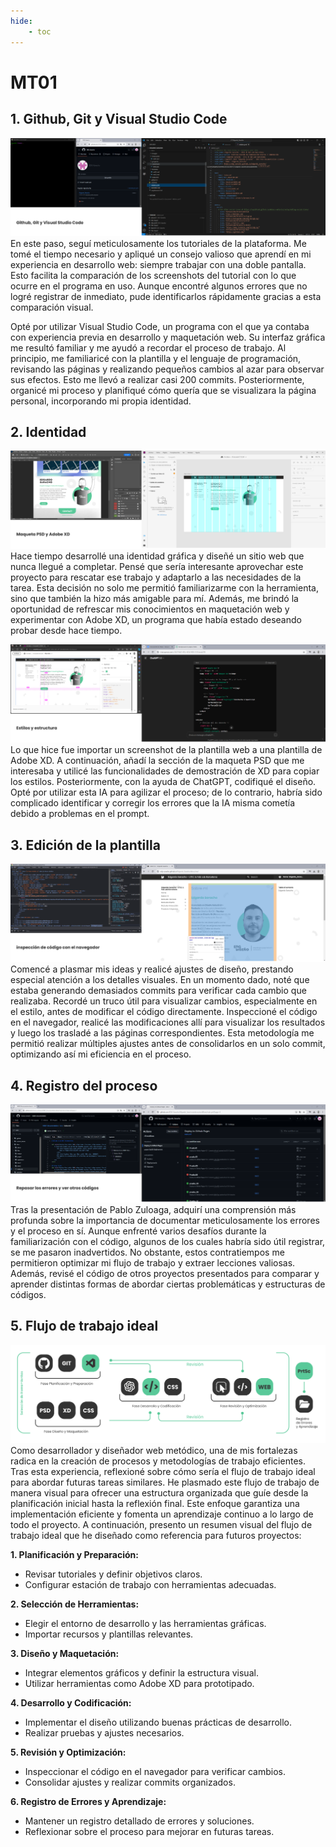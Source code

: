 ```yaml
---
hide:
    - toc
---
```


# MT01

## 1. Github, Git y Visual Studio Code
![captura de pantalla de viasual](../images/MT01/01_git.png)
En este paso, seguí meticulosamente los tutoriales de la plataforma. Me tomé el tiempo necesario y apliqué un consejo valioso que aprendí en mi experiencia en desarrollo web: siempre trabajar con una doble pantalla. Esto facilita la comparación de los screenshots del tutorial con lo que ocurre en el programa en uso. Aunque encontré algunos errores que no logré registrar de inmediato, pude identificarlos rápidamente gracias a esta comparación visual.

Opté por utilizar Visual Studio Code, un programa con el que ya contaba con experiencia previa en desarrollo y maquetación web. Su interfaz gráfica me resultó familiar y me ayudó a recordar el proceso de trabajo. Al principio, me familiaricé con la plantilla y el lenguaje de programación, revisando las páginas y realizando pequeños cambios al azar para observar sus efectos. Esto me llevó a realizar casi 200 commits. Posteriormente, organicé mi proceso y planifiqué cómo quería que se visualizara la página personal, incorporando mi propia identidad.

## 2. Identidad
![captura de pantalla maqueta](../images/MT01/02_maqueta.png)
Hace tiempo desarrollé una identidad gráfica y diseñé un sitio web que nunca llegué a completar. Pensé que sería interesante aprovechar este proyecto para rescatar ese trabajo y adaptarlo a las necesidades de la tarea. Esta decisión no solo me permitió familiarizarme con la herramienta, sino que también la hizo más amigable para mí. Además, me brindó la oportunidad de refrescar mis conocimientos en maquetación web y experimentar con Adobe XD, un programa que había estado deseando probar desde hace tiempo.

![captura de pantalla estilos](../images/MT01/03_estilos.png)
Lo que hice fue importar un screenshot de la plantilla web a una plantilla de Adobe XD. A continuación, añadí la sección de la maqueta PSD que me interesaba y utilicé las funcionalidades de demostración de XD para copiar los estilos. Posteriormente, con la ayuda de ChatGPT, codifiqué el diseño. Opté por utilizar esta IA para agilizar el proceso; de lo contrario, habría sido complicado identificar y corregir los errores que la IA misma cometía debido a problemas en el prompt.

## 3. Edición de la plantilla
![captura de pantalla inspección de código](../images/MT01/04_Inspeccion.png)
Comencé a plasmar mis ideas y realicé ajustes de diseño, prestando especial atención a los detalles visuales. En un momento dado, noté que estaba generando demasiados commits para verificar cada cambio que realizaba. Recordé un truco útil para visualizar cambios, especialmente en el estilo, antes de modificar el código directamente. Inspeccioné el código en el navegador, realicé las modificaciones allí para visualizar los resultados y luego los trasladé a las páginas correspondientes. Esta metodología me permitió realizar múltiples ajustes antes de consolidarlos en un solo commit, optimizando así mi eficiencia en el proceso.

## 4. Registro del proceso
![captura de pantalla errores de Github y revisar otros trabajos](../images/MT01/05_errores.png)
Tras la presentación de Pablo Zuloaga, adquirí una comprensión más profunda sobre la importancia de documentar meticulosamente los errores y el proceso en sí. Aunque enfrenté varios desafíos durante la familiarización con el código, algunos de los cuales habría sido útil registrar, se me pasaron inadvertidos. No obstante, estos contratiempos me permitieron optimizar mi flujo de trabajo y extraer lecciones valiosas. Además, revisé el código de otros proyectos presentados para comparar y aprender distintas formas de abordar ciertas problemáticas y estructuras de códigos.

## 5. Flujo de trabajo ideal
![Imagen flujo de trabajo](../images/MT01/06_flujo.png)
Como desarrollador y diseñador web metódico, una de mis fortalezas radica en la creación de procesos y metodologías de trabajo eficientes. Tras esta experiencia, reflexioné sobre cómo sería el flujo de trabajo ideal para abordar futuras tareas similares. He plasmado este flujo de trabajo de manera visual para ofrecer una estructura organizada que guíe desde la planificación inicial hasta la reflexión final. Este enfoque garantiza una implementación eficiente y fomenta un aprendizaje continuo a lo largo de todo el proyecto. A continuación, presento un resumen visual del flujo de trabajo ideal que he diseñado como referencia para futuros proyectos:

**1. Planificación y Preparación:**
   - Revisar tutoriales y definir objetivos claros.
   - Configurar estación de trabajo con herramientas adecuadas.

**2. Selección de Herramientas:**
   - Elegir el entorno de desarrollo y las herramientas gráficas.
   - Importar recursos y plantillas relevantes.

**3. Diseño y Maquetación:**
   - Integrar elementos gráficos y definir la estructura visual.
   - Utilizar herramientas como Adobe XD para prototipado.

**4. Desarrollo y Codificación:**
   - Implementar el diseño utilizando buenas prácticas de desarrollo.
   - Realizar pruebas y ajustes necesarios.

**5. Revisión y Optimización:**
   - Inspeccionar el código en el navegador para verificar cambios.
   - Consolidar ajustes y realizar commits organizados.

**6. Registro de Errores y Aprendizaje:**
   - Mantener un registro detallado de errores y soluciones.
   - Reflexionar sobre el proceso para mejorar en futuras tareas.
